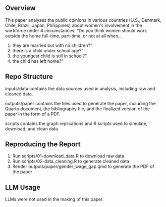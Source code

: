 ## Overview
This paper analyzes the public opinions in various countries (U.S., Denmark, Chile, Brazil, Japan, Philippines) about women's involvement in the workforce under 4 circumstances: “Do you think women should work outside the home full-time, part-time, or not at all when…
1. they are married but with no children?”
2. there is a child under school age?” 
3. the youngest child is still in school?”
4. the child has left home?”

## Repo Structure

inputs/data contains the data sources used in analysis, including raw and cleaned data.

outputs/paper contains the files used to generate the paper, including the Quarto document, the bibliography file, and the finalized version of the paper in the form of a PDF.

scripts contains the graph replications and R scripts used to simulate, download, and clean data.

## Reproducing the Report
1. Run scripts/01-download_data.R to download raw data
2. Run scripts/02-data_cleaning.R to generate cleaned data
3. Render outputs/paper/gender_wage_gap.qmd to generate the PDF of the paper

## LLM Usage
LLMs were not used in the making of this paper.
